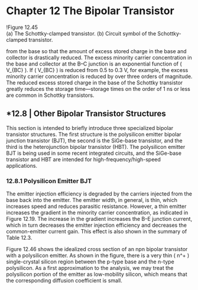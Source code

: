 # Chapter 12 The Bipolar Transistor

!Figure 12.45  
(a) The Schottky-clamped transistor. (b) Circuit symbol of the Schottky-clamped transistor.

from the base so that the amount of excess stored charge in the base and collector is drastically reduced. The excess minority carrier concentration in the base and collector at the B–C junction is an exponential function of \( V_{BC} \). If \( V_{BC} \) is reduced from 0.5 to 0.3 V, for example, the excess minority carrier concentration is reduced by over three orders of magnitude. The reduced excess stored charge in the base of the Schottky transistor greatly reduces the storage time—storage times on the order of 1 ns or less are common in Schottky transistors.

## *12.8 | Other Bipolar Transistor Structures

This section is intended to briefly introduce three specialized bipolar transistor structures. The first structure is the polysilicon emitter bipolar junction transistor (BJT), the second is the SiGe-base transistor, and the third is the heterojunction bipolar transistor (HBT). The polysilicon emitter BJT is being used in some recent integrated circuits, and the SiGe-base transistor and HBT are intended for high-frequency/high-speed applications.

### 12.8.1 Polysilicon Emitter BJT

The emitter injection efficiency is degraded by the carriers injected from the base back into the emitter. The emitter width, in general, is thin, which increases speed and reduces parasitic resistance. However, a thin emitter increases the gradient in the minority carrier concentration, as indicated in Figure 12.19. The increase in the gradient increases the B–E junction current, which in turn decreases the emitter injection efficiency and decreases the common-emitter current gain. This effect is also shown in the summary of Table 12.3.

Figure 12.46 shows the idealized cross section of an npn bipolar transistor with a polysilicon emitter. As shown in the figure, there is a very thin \( n^+ \) single-crystal silicon region between the p-type base and the n-type polysilicon. As a first approximation to the analysis, we may treat the polysilicon portion of the emitter as low-mobility silicon, which means that the corresponding diffusion coefficient is small.